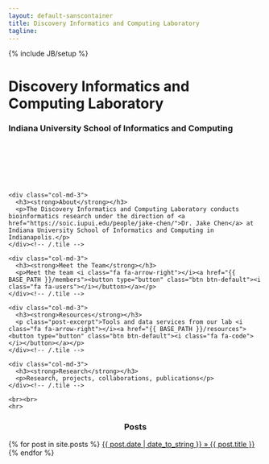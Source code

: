 ```yaml
---
layout: default-sanscontainer
title: Discovery Informatics and Computing Laboratory
tagline:
---
```

{% include JB/setup %}

<link rel="stylesheet" href="https://maxcdn.bootstrapcdn.com/font-awesome/4.4.0/css/font-awesome.min.css">




<div class="container-fluid">
  <div class="page-lead" style="background-image:url({{ BASE_PATH }}/assets/images/gaus.jpg)">
    <!-- Image from http://www.wallpaperup.com/9263/Abstract_blurred.html -->
    <div class="wrap page-lead-content">
      <h1><strong>Discovery Informatics and Computing Laboratory</strong></h1>
      <h3>Indiana University School of Informatics and Computing</h3><br><br><br><br><br>
  <!--     <a href="//mmistakes.github.io/skinny-bones-jekyll/getting-started/"><button class="btn btn-primary btn-lg">Start Using Skinny Bones</button></a> &nbsp; or &nbsp; <a href="https://github.com/mmistakes/skinny-bones-jekyll" class="btn-inverse"><button class="btn btn-primary btn-lg">View on GitHub</button></a> -->
    </div><!-- /.page-lead-content -->
  </div><!-- /.page-lead -->
</div> <!--/.container-fluid-->

<div class="container">

    <div class="col-md-3">
      <h3><strong>About</strong></h3>
      <p>The Discovery Informatics and Computing Laboratory conducts bioinformatics research under the direction of <a href="https://soic.iupui.edu/people/jake-chen/">Dr. Jake Chen</a> at Indiana University School of Informatics and Computing in Indianapolis.</p>
    </div><!-- /.tile -->

    <div class="col-md-3">
      <h3><strong>Meet the Team</strong></h3>
      <p>Meet the team <i class="fa fa-arrow-right"></i><a href="{{ BASE_PATH }}/members"><button type="button" class="btn btn-default"><i class="fa fa-users"></i></button></a></p>
    </div><!-- /.tile -->

    <div class="col-md-3">
      <h3><strong>Resources</strong></h3>
      <p class="post-excerpt">Tools and data services from our lab <i class="fa fa-arrow-right"></i><a href="{{ BASE_PATH }}/resources"><button type="button" class="btn btn-default"><i class="fa fa-code"></i></button></a></p>
    </div><!-- /.tile -->

    <div class="col-md-3">
      <h3><strong>Research</strong></h3>
      <p>Research, projects, collaborations, publications</p>
    </div><!-- /.tile -->

    <br><br>
    <hr>

  <div class="col-xs-12">
    <h3 align="center">Posts</h3>
  </div>

  <div class="posts list-group col-md-6 col-md-offset-3 col-xs-12">
    {% for post in site.posts %}
      <a href="{{ BASE_PATH }}{{ post.url }}" class="list-group-item"><span>{{ post.date | date_to_string }}</span> &raquo; {{ post.title }}</a>
    {% endfor %}
  </div>



</div>